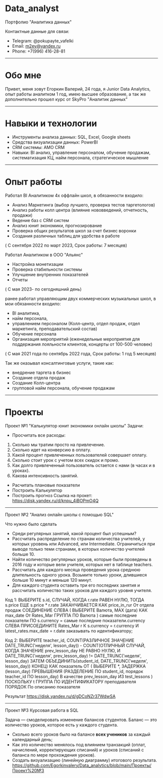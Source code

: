 # Data_analyst
Портфолио "Аналитика данных"

Контактные данные для связи:
- Telegram: @pokupayte_vafelki
- Email: m2ey@yandex.ru 
- Phone: +7(996) 416-28-81 
_________________________________________________________________________
# Обо мне

Привет, меня зовут Егоркин Валерий, 24 года, я Junior Data Analytics, опыт работы аналитком 1 год, имею высшее образование, а так же дополнительно прошел  курс от SkyPro "Аналитик данных"
_________________________________________________________________________________
# Навыки и технологии
- Инструменты анализа данных: SQL, Excel, Google sheets
- Средства визуализации данных: PowerBI
- CRM системы: AMO CRM
- Навыки: BI анализ, управление персоналом, обучение продажам, систематизация КЦ, найм персонала, стратегическое мышление
________________________________________________________________________________________________
# Опыт работы

Работал BI Аналитиком 4х оффлайн школ, в обязанности входило:
- Анализ Маркетинга (выбор лучшего, проверка тестов таргетологов)
- Анализ работы колл центра (влияние нововведений, отчетность, продажи)
- Ведение баз с СRМ систем
- Анализ юнит экономики, прогнозирование
- Проверка общих результатов школ за счет бизнес воронки
- Создания различных таблиц для удобства в работе
  
( С сентября 2022 по март 2023, Срок работы: 7 месяцев)

Работал Аналитиком в ООО "Альянс"
- Настройка монетизации
- Проверка стабильности системы
- Улучшение внутренних показателей
- Отчеты

( C мая 2023- по сегодняшний день) 

ранее работал управляющим двух коммерческих музыкальных школ, в мои обязанности входило:
- BI аналитика, 
- найм персонала, 
- управлением персоналом (Колл-центр, отдел продаж, отдел маркетинга, преподавательский состав)
- Обучение персонала
- Организация мероприятий (еженедельные мероприятия для поддержания лояльности клиентов, концерты от 100-500 человек)

( С мая 2021 года по сентябрь 2022 года, Срок работы: 1 год 5 месяцев)

Так же оказывал консалтинговые услуги, такие как:
- внедрение таргета в бизнес
- Создание отдела продаж
- Создание Колл-центра 
- групповой найм персонала, обучение продажам 

__________________________________________________________________________________________________

# Проекты

Проект №1 "Калькулятор юнит экономики онлайн школы"
Задачи:

- Просчитать все расходы:
1. Сколько мы тратим просто на привлечение. 
2. Сколько идет на конверсию в оплату. 
3. Какой процент привлеченных пользователей совершает оплату. 
4. Сколько стоит урок с учетом всех скидок и промо. 
5. Как долго привлеченный пользователь остается с нами (в часах и в уроках).
6. Какова интенсивность занятий.

- Расчитать плановые показатели 
- Построить Калькулятор 
- Построить прогноз 
Ссылка на прокет: https://disk.yandex.ru/d/knpu_4iBOPmO4Q
___________________________________________________________

Проект №2 "Анализ онлайн школы с помощью SQL" 

Что нужно было сделать
- Среди регулярных занятий, какой процент был успешным?
- Рассчитать распределение по странам количества учителей, у которых уровень или Advanced, или Intermediate. Ограничиться при выводе только теми странами, в которых количество учителей больше 10.
- Найти количество регулярных уроков, которые были проведены в 2016 году и которые вели учителя, которых нет в таблице teachers.
- Рассчитать для каждого месяца проведения урока среднюю длительность одного урока. Возьмите только уроки, длившиеся больше 10 минут и меньше 120 минут.
- Для каждого студента оставить три его последних занятия и рассчитать количество таких уроков для каждого уровня учителя.

Код 1:
ВЫБЕРИТЕ s.id, 
 СЛУЧАЙ, КОГДА r.rate РАВЕН НУЛЮ, ТОГДА s.price ЕЩЕ s.price * r.rate ЗАКАНЧИВАЕТСЯ КАК price_in_rur
От отдела продаж 
 СОЕДИНЕНИЕ СЛЕВА (
 ВЫБЕРИТЕ 
 Валюта, 
 MAX (дата) КАК max_date 
 От 
 Rates_Mar 
 ГРУППА ПО 
 Валюта
 ) самые последние показатели ПО s.currency = самые последние показатели.currency 
 СЛЕВА ПРИСОЕДИНИТЕ Rates_Mar r К s.currency = r.currency И latest_rates.max_date = r.date
заказывать по идентификатору;

Код 2:
ВЫБЕРИТЕ teacher_id, COUNT(РАЗЛИЧНОЕ ЗНАЧЕНИЕ DATE_TRUNC('неделя', lesson_day)) - COUNT(ОТЛИЧНЫЙ СЛУЧАЙ, КОГДА ЗНАЧЕНИЕ prev_lesson_day НЕ РАВНО НУЛЮ, И DATE_TRUNC('неделя', prev_lesson_day) != DATE_TRUNC('неделя', lesson_day) ЗАТЕМ ОБЪЕДИНИТЬ(student_id, DATE_TRUNC('неделя', lesson_day)) КОНЕЦ) КАК показатель
ОТ (
 ВЫБЕРИТЕ *,
 ЗАДЕРЖКА (lesson_day) ПРЕВЫШЕНИЯ (РАЗДЕЛЕНИЕ ПО student_id, порядок teacher_id ПО lesson_day) В качестве prev_lesson_day
 ИЗ test_lessons
) ПОСКОЛЬКУ t
ГРУППА ПО ИДЕНТИФИКАТОРУ преподавателя
ПОРЯДОК По описанию показателя

Результат
https://disk.yandex.ru/d/gDCoNZr37WdwSA
_________________________________________________________________
Проект №3
Курсовая работа в SQL

Задача — смоделировать изменение балансов студентов. Баланс — это количество уроков, которое есть у каждого студента. 

- Сколько всего уроков было на балансе **всех учеников** за каждый календарный день;
- Как это количество менялось под влиянием транзакций (оплат, начислений, корректирующих списаний) и уроков (списаний с баланса по мере прохождения уроков).
- Создать визуализацию (линейную диаграмму) итогового результата. 
https://github.com/Egorkinvalery/Data_analytics/blob/main/Проекты/Проект%20№3



